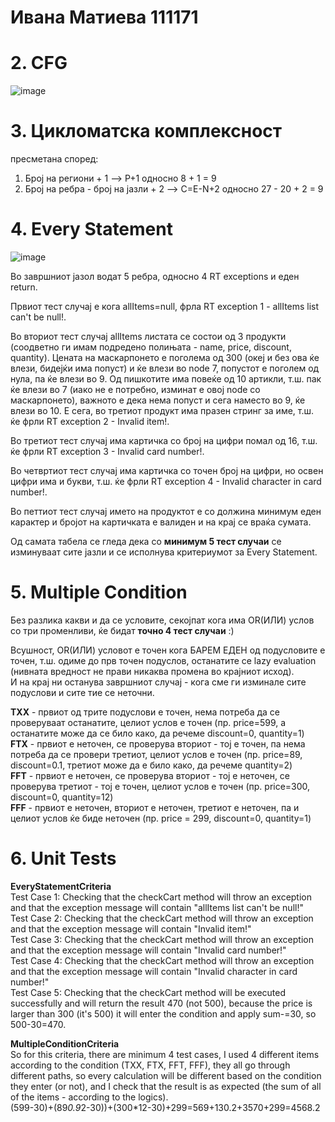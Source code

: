 # Ивана Матиева 111171  


# 2. CFG   
   ![image](https://github.com/user-attachments/assets/02c73aa3-b165-42f9-9410-3012ce664fb3)




# 3. Цикломатска комплексност  
   пресметана според:
   1. Број на региони + 1 --> P+1 односно 8 + 1 = 9
   2. Број на ребра - број на јазли + 2 --> C=E-N+2 односно 27 - 20 + 2 = 9


# 4. Every Statement
   
   ![image](https://github.com/user-attachments/assets/08612ae0-efbb-4b9c-aea6-23f209d57746)




Во завршниот јазол водат 5 ребра, односно 4 RT exceptions и еден return.

Првиот тест случај е кога allItems=null, фрла RT exception 1 - allItems list can't be null!.

Во вториот тест случај allItems листата се состои од 3 продукти (соодветно ги имам подредено полињата - name, price, discount, quantity).
Цената на маскарпонето е поголема од 300 (океј и без ова ќе влези, бидејќи има попуст) и ќе влези во node 7, попустот е поголем од нула, па ќе влези во 9.
Од пишкотите има повеќе од 10 артикли, т.ш. пак ќе влези во 7 (иако не е потребно, изминат е овој node со маскарпонето), важното е дека нема попуст и сега наместо во 9, ќе влези во 10.
Е сега, во третиот продукт има празен стринг за име, т.ш. ќе фрли RT exception 2 - Invalid item!.

Во третиот тест случај има картичка со број на цифри помал од 16, т.ш. ќе фрли RT exception 3 - Invalid card number!.

Во четвртиот тест случај има картичка со точен број на цифри, но освен цифри има и букви, т.ш. ќе фрли RT exception 4 - Invalid character in card number!.

Во петтиот тест случај името на продуктот е со должина минимум еден карактер и бројот на картичката е валиден и на крај се враќа сумата.

Од самата табела се гледа дека со **минимум 5 тест случаи** се изминуваат сите јазли и се исполнува критериумот за Every Statement.  


# 5. Multiple Condition

Без разлика какви и да се условите, секојпат кога има OR(ИЛИ) услов со три променливи, ќе бидат **точно 4 тест случаи** :)

Всушност, OR(ИЛИ) условот е точен кога БАРЕМ ЕДЕН од подусловите е точен, т.ш. одиме до прв точен подуслов, останатите се lazy evaluation (нивната вредност не прави никаква промена во крајниот исход).  
И на крај ни останува завршниот случај - кога сме ги изминале сите подуслови и сите тие се неточни.  

**TXX** - првиот од трите подуслови е точен, нема потреба да се проверуваат останатите, целиот услов е точен (пр. price=599, а останатите може да се било како, да речеме discount=0, quantity=1)  
**FTX** - првиот е неточен, се проверува вториот - тој е точен, па нема потреба да се провери третиот, целиот услов е точен (пр. price=89, discount=0.1, третиот може да е било како, да речеме quantity=2)  
**FFT** - првиот е неточен, се проверува вториот - тој е неточен, се проверува третиот - тој е точен, целиот услов е точен (пр. price=300, discount=0, quantity=12)  
**FFF** - првиот е неточен, вториот е неточен, третиот е неточен, па и целиот услов ќе биде неточен (пр. price = 299, discount=0, quantity=1)  

# 6. Unit Tests  

**EveryStatementCriteria**  
Test Case 1: Checking that the checkCart method will throw an exception and that the exception message will contain "allItems list can't be null!"  
Test Case 2: Checking that the checkCart method will throw an exception and that the exception message will contain "Invalid item!"  
Test Case 3: Checking that the checkCart method will throw an exception and that the exception message will contain "Invalid card number!"  
Test Case 4: Checking that the checkCart method will throw an exception and that the exception message will contain "Invalid character in card number!"  
Test Case 5: Checking that the checkCart method will be executed successfully and will return the result 470 (not 500), because the price is larger than 300 (it's 500) it will enter the condition and apply sum-=30, so 500-30=470.  

**MultipleConditionCriteria**  
So for this criteria, there are minimum 4 test cases, I used 4 different items according to the condition (TXX, FTX, FFT, FFF), they all go through different paths, so every calculation will be different based on the condition they enter (or not), and I check that the result is as expected (the sum of all of the items - according to the logics).  
(599-30)+(89*0.9*2-30))+(300*12-30)+299=569+130.2+3570+299=4568.2


